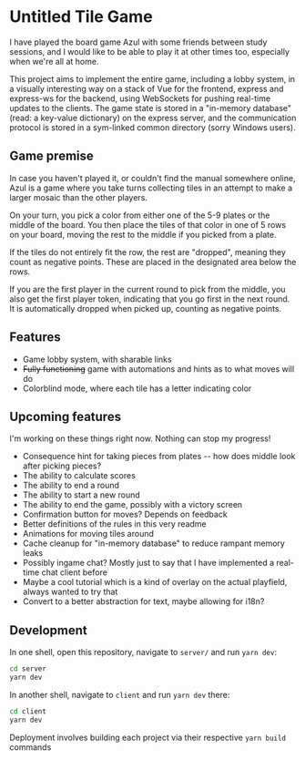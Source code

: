 # Untitled Tile Game

I have played the board game Azul with some friends between study sessions, and I would like to be able to play it at other times too, especially when we're all at home.

This project aims to implement the entire game, including a lobby system, in a visually interesting way
on a stack of Vue for the frontend, express and express-ws for the backend, using WebSockets for pushing real-time updates to the clients.
The game state is stored in a "in-memory database" (read: a key-value dictionary) on the express server, and the communication protocol is stored in a sym-linked common directory (sorry Windows users).

## Game premise

In case you haven't played it, or couldn't find the manual somewhere online, Azul is a game where you take turns collecting tiles in an attempt to make a larger mosaic than the other players.

On your turn, you pick a color from either one of the 5-9 plates or the middle of the board.
You then place the tiles of that color in one of 5 rows on your board, moving the rest to the middle if you picked from a plate.

If the tiles do not entirely fit the row, the rest are "dropped", meaning they count as negative points.
These are placed in the designated area below the rows.

If you are the first player in the current round to pick from the middle, you also get the first player token, indicating that you go first in the next round.
It is automatically dropped when picked up, counting as negative points.

## Features

- Game lobby system, with sharable links
- ~~Fully functioning~~ game with automations and hints as to what moves will do
- Colorblind mode, where each tile has a letter indicating color

## Upcoming features

I'm working on these things right now. Nothing can stop my progress!

- Consequence hint for taking pieces from plates -- how does middle look after picking pieces?
- The ability to calculate scores
- The ability to end a round
- The ability to start a new round
- The ability to end the game, possibly with a victory screen
- Confirmation button for moves? Depends on feedback
- Better definitions of the rules in this very readme
- Animations for moving tiles around
- Cache cleanup for "in-memory database" to reduce rampant memory leaks
- Possibly ingame chat? Mostly just to say that I have implemented a real-time chat client before
- Maybe a cool tutorial which is a kind of overlay on the actual playfield, always wanted to try that
- Convert to a better abstraction for text, maybe allowing for i18n?

## Development

In one shell, open this repository, navigate to `server/` and run `yarn dev`:

```sh
cd server
yarn dev
```

In another shell, navigate to `client` and run `yarn dev` there:

```sh
cd client
yarn dev
```

Deployment involves building each project via their respective `yarn build` commands

